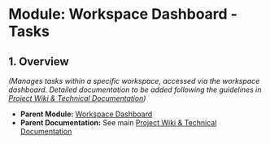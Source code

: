 # Module: Workspace Dashboard - Tasks

## 1. Overview
*(Manages tasks within a specific workspace, accessed via the workspace dashboard. Detailed documentation to be added following the guidelines in [Project Wiki & Technical Documentation](../../../README.md#documentation-guidelines))*

- **Parent Module:** [Workspace Dashboard](./index.md)
- **Parent Documentation:** See main [Project Wiki & Technical Documentation](../../../README.md) 